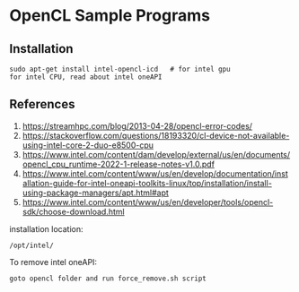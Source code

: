 # OpenCL Sample Programs

## Installation
	
	sudo apt-get install intel-opencl-icd	# for intel gpu
	for intel CPU, read about intel oneAPI

## References

1. https://streamhpc.com/blog/2013-04-28/opencl-error-codes/
2. https://stackoverflow.com/questions/18193320/cl-device-not-available-using-intel-core-2-duo-e8500-cpu
3. https://www.intel.com/content/dam/develop/external/us/en/documents/opencl_cpu_runtime-2022-1-release-notes-v1.0.pdf
4. https://www.intel.com/content/www/us/en/develop/documentation/installation-guide-for-intel-oneapi-toolkits-linux/top/installation/install-using-package-managers/apt.html#apt
5. https://www.intel.com/content/www/us/en/developer/tools/opencl-sdk/choose-download.html
	
installation location:

	/opt/intel/
	
To remove intel oneAPI:

	goto opencl folder and run force_remove.sh script
